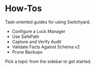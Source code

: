 # How-Tos

Task-oriented guides for using Switchyard.

- Configure a Lock Manager
- Use SafePath
- Capture and Verify Audit
- Validate Facts Against Schema v2
- Prune Backups

Pick a topic from the sidebar to get started.
